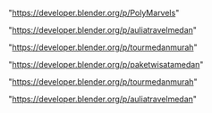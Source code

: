 "https://developer.blender.org/p/PolyMarvels"

"https://developer.blender.org/p/auliatravelmedan"

"https://developer.blender.org/p/tourmedanmurah"

 
"https://developer.blender.org/p/paketwisatamedan"


"https://developer.blender.org/p/tourmedanmurah"


"https://developer.blender.org/p/auliatravelmedan"


 
